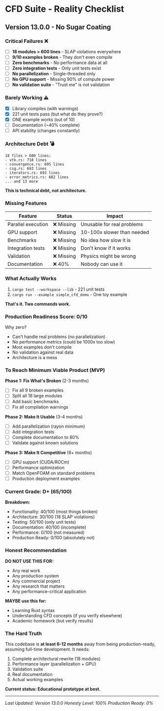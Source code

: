# CFD Suite - Reality Checklist

## Version 13.0.0 - No Sugar Coating

### Critical Failures ❌

- [ ] **18 modules > 600 lines** - SLAP violations everywhere
- [ ] **9/10 examples broken** - They don't even compile
- [ ] **Zero benchmarks** - No performance data at all
- [ ] **Zero integration tests** - Only unit tests exist
- [ ] **No parallelization** - Single-threaded only
- [ ] **No GPU support** - Missing 90% of compute power
- [ ] **No validation suite** - "Trust me" is not validation

### Barely Working ⚠️

- [x] Library compiles (with warnings)
- [x] 221 unit tests pass (but what do they prove?)
- [x] ONE example works (out of 10)
- [ ] Documentation (~40% complete)
- [ ] API stability (changes constantly)

### Architecture Debt 💣

```
18 files > 600 lines:
- vtk.rs: 718 lines
- convergence.rs: 695 lines
- csg.rs: 693 lines
- iterators.rs: 693 lines
- error_metrics.rs: 682 lines
... and 13 more
```

**This is technical debt, not architecture.**

### Missing Features

| Feature | Status | Impact |
|---------|--------|--------|
| Parallel execution | ❌ Missing | Unusable for real problems |
| GPU support | ❌ Missing | 10-100x slower than needed |
| Benchmarks | ❌ Missing | No idea how slow it is |
| Integration tests | ❌ Missing | Don't know if it works |
| Validation | ❌ Missing | Physics might be wrong |
| Documentation | ❌ 40% | Nobody can use it |

### What Actually Works

1. `cargo test --workspace --lib` - 221 unit tests
2. `cargo run --example simple_cfd_demo` - One toy example

**That's it. Two commands work.**

### Production Readiness Score: 0/10

Why zero?
- Can't handle real problems (no parallelization)
- No performance metrics (could be 1000x too slow)
- Most examples don't compile
- No validation against real data
- Architecture is a mess

### To Reach Minimum Viable Product (MVP)

**Phase 1: Fix What's Broken** (2-3 months)
- [ ] Fix all 9 broken examples
- [ ] Split all 18 large modules
- [ ] Add basic benchmarks
- [ ] Fix all compilation warnings

**Phase 2: Make It Usable** (3-4 months)
- [ ] Add parallelization (rayon minimum)
- [ ] Add integration tests
- [ ] Complete documentation to 80%
- [ ] Validate against known solutions

**Phase 3: Make It Competitive** (6+ months)
- [ ] GPU support (CUDA/ROCm)
- [ ] Performance optimization
- [ ] Match OpenFOAM on standard problems
- [ ] Production deployment examples

### Current Grade: D+ (65/100)

**Breakdown:**
- Functionality: 40/100 (most things broken)
- Architecture: 30/100 (18 SLAP violations)
- Testing: 50/100 (only unit tests)
- Documentation: 40/100 (incomplete)
- Performance: 0/100 (not measured)
- Production Ready: 0/100 (absolutely not)

### Honest Recommendation

**DO NOT USE THIS FOR:**
- Any real work
- Any production system
- Any commercial project
- Any research that matters
- Any performance-critical application

**MAYBE use this for:**
- Learning Rust syntax
- Understanding CFD concepts (if you verify elsewhere)
- Academic homework (but verify results)

### The Hard Truth

This codebase is **at least 6-12 months** away from being production-ready, assuming full-time development. It needs:

1. Complete architectural rewrite (18 modules)
2. Performance layer (parallelization + GPU)
3. Validation suite
4. Real documentation
5. Actual working examples

**Current status: Educational prototype at best.**

---
*Last Updated: Version 13.0.0*
*Honesty Level: 100%*
*Production Ready: 0%*